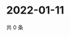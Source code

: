 # 2022-01-11

共 0 条

<!-- BEGIN WEIBO -->
<!-- 最后更新时间 Tue Jan 11 2022 21:23:20 GMT+0800 (China Standard Time) -->

<!-- END WEIBO -->
